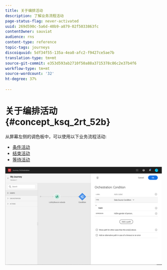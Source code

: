 ```yaml
---
title: 关于编排活动
description: 了解业务流程活动
page-status-flag: never-activated
uuid: 269d590c-5a6d-40b9-a879-02f5033863fc
contentOwner: sauviat
audience: rns
content-type: reference
topic-tags: journeys
discoiquuid: 5df34f55-135a-4ea8-afc2-f9427ce5ae7b
translation-type: tm+mt
source-git-commit: e353d593ab2710f50a88a3715378c86c2e37b4f6
workflow-type: tm+mt
source-wordcount: '32'
ht-degree: 37%

---
```



# 关于编排活动 {#concept_ksq_2rt_52b}

从屏幕左侧的调色板中，可以使用以下业务流程活动:

* [条件活动](../building-journeys/condition-activity.md)
* [结束活动](../building-journeys/end-activity.md)
* [等待活动](../building-journeys/wait-activity.md)

![](../assets/journey49.png)
